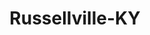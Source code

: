---
title: Russellville-KY
slug: russellville-ky
f_state:
- cms/state/kentucky.md
f_locations:
- cms/payday-loan/bluegrass-check-advance-5339.md
- cms/payday-loan/bluegrass-check-advance-5340.md
- cms/payday-loan/bluegrass-check-advance-5342.md
- cms/payday-loan/cash-advantedge-6610.md
- cms/payday-loan/cash-connections-6933.md
- cms/payday-loan/cash-express-llc-7463.md
- cms/payday-loan/cash-express-llc-7468.md
- cms/payday-loan/cash-express-llc-7469.md
updated-on: '2024-05-30T13:41:28.615Z'
created-on: '2024-05-30T13:41:28.615Z'
published-on: '2024-05-30T13:54:32.469Z'
f_city: Russellville
layout: '[city].html'
tags: city
---